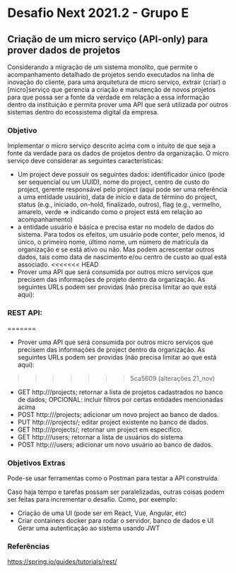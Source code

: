 
# Desafio Next 2021.2 - Grupo E

## Criação de um micro serviço (API-only) para prover dados de projetos

Considerando a migração de um sistema monolito, que permite o acompanhamento detalhado de projetos sendo executados na linha de inovação do cliente, para uma arquitetura de micro serviço, extrair (criar) o [micro]serviço que gerencia a criação e manutenção de novos projetos para que possa ser a fonte da verdade em relação a essa informação dentro da instituição e permita prover uma API que será utilizada por outros sistemas dentro do ecossistema digital da empresa.

### Objetivo
Implementar o micro serviço descrito acima com o intuito de que seja a fonte da verdade para os dados de projetos dentro da organização. O micro serviço deve considerar as seguintes características:

- Um project deve possuir os seguintes dados: identificador único (pode ser sequencial ou um UUID), nome do project, centro de custo do project, gerente responsável pelo project (aqui pode ser uma referência a uma entidade usuário), data de início e data de término do project, status (e.g., iniciado, on-hold, finalizado, outros), flag (e.g., vermelho, amarelo, verde => indicando como o project está em relação ao acompanhamento)
- a entidade usuário é básica e precisa estar no modelo de dados do sistema. Para todos os efeitos, um usuário pode conter, pelo menos, id único, o primeiro nome, último nome, um número de matrícula da organização e se está ativo ou não. Mas podem acrescentar outros dados, tais como data de nascimento e/ou centro de custo ao qual está associado.
<<<<<<< HEAD
- Prover uma API que será consumida por outros micro serviços que precisem das informações de projeto dentro da organização. As seguintes URLs podem ser providas (não precisa limitar ao que está aqui):

### REST API:

=======
- Prover uma API que será consumida por outros micro serviços que precisem das informações de project dentro da organização. As seguintes URLs podem ser providas (não precisa limitar ao que está aqui):
>>>>>>> 5ca5609 (alterações 21_nov)
- GET http://<servidor>/projects; retornar a lista de projetos cadastrados no banco de dados; OPCIONAL: incluir filtros por certas entidades mencionadas acima
- POST http://<servidor>/projects; adicionar um novo project ao banco de dados.
- PUT http://<servidor>/projects/<id>; editar project existente no banco de dados.
- GET http://<servidor>/projects/<id>; retornar um project em específico.
- GET http://<servidor>/users; retornar a lista de usuários do sistema
- POST http://<servidor>/users; adicionar um novo usuário ao banco de dados.

### Objetivos Extras

Pode-se usar ferramentas como o Postman para testar a API construída.

Caso haja tempo e tarefas possam ser paralelizadas, outras coisas podem ser feitas para incrementar o desafio. Como, por exemplo:
- Criação de uma UI (pode ser em React, Vue, Angular, etc)
- Criar containers docker para rodar o servidor, banco de dados e UI
Gerar uma autenticação ao sistema usando JWT



### Referências
https://spring.io/guides/tutorials/rest/



